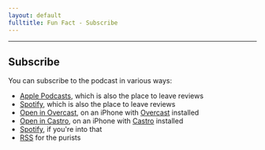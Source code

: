```yaml
---
layout: default
fulltitle: Fun Fact - Subscribe
---
```


-----------------
 
## Subscribe

You can subscribe to the podcast in various ways:

* [Apple Podcasts](https://itunes.apple.com/us/podcast/id1445347384), which is also the place to leave reviews
* [Spotify](https://open.spotify.com/show/70xMgN0rfpNr7vdlWFGFnv), which is also the place to leave reviews
* [Open in Overcast](https://overcast.fm/itunes1445347384), on an iPhone with [Overcast](http://overcast.fm/) installed
* [Open in Castro](https://castro.fm/itunes/1445347384), on an iPhone with [Castro](http://castro.fm/) installed
* [Spotify](https://open.spotify.com/show/70xMgN0rfpNr7vdlWFGFnv?si=dZ2Ue5-2SQiDAyGdnZCeQA), if you're into that
* [RSS](/feed/) for the purists
